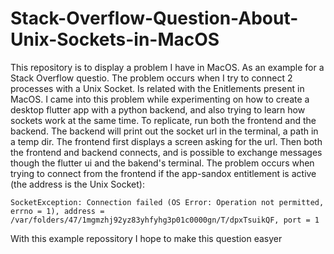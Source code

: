 # Stack-Overflow-Question-About-Unix-Sockets-in-MacOS
This repository is to display a problem I have in MacOS. As an example for a Stack Overflow questio. The problem occurs when I try to connect 2 processes with a Unix Socket. Is related with the Enitlements present in MacOS.
I came into this problem while experimenting on how to create a desktop flutter app with a python backend, and also trying to learn how sockets work at the same time.
To replicate, run both the frontend and the backend. The backend will print out the socket url in the terminal, a path in a temp dir. The frontend first displays a screen asking for the url. Then both the frontend and backend connects, and is possible to exchange messages though the flutter ui and the bakend's terminal.
The problem occurs when trying to connect from the frontend if the app-sandox entitlement is active (the address is the Unix Socket):
```
SocketException: Connection failed (OS Error: Operation not permitted, errno = 1), address = /var/folders/47/1mgmzhj92yz83yhfyhg3p01c0000gn/T/dpxTsuikQF, port = 1
```
With this example repossitory I hope to make this question easyer